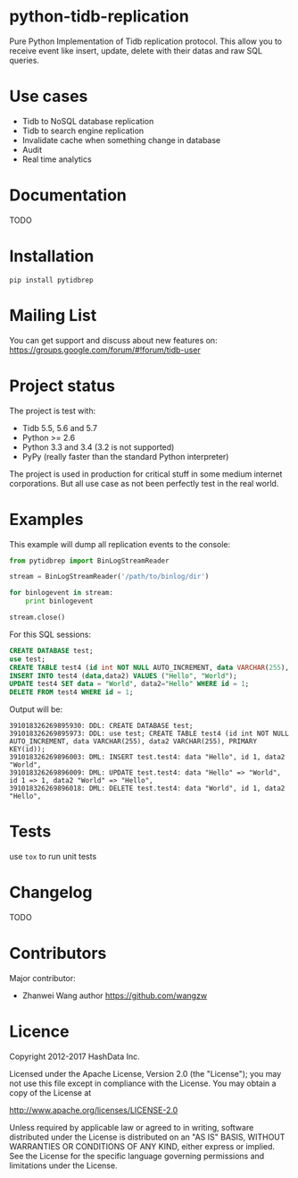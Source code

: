 python-tidb-replication
========================

Pure Python Implementation of Tidb replication protocol. This allow you to receive event like insert, update, delete with their datas and raw SQL queries.

Use cases
===========

* Tidb to NoSQL database replication
* Tidb to search engine replication
* Invalidate cache when something change in database
* Audit
* Real time analytics

Documentation
==============

TODO

Installation
=============

```
pip install pytidbrep
```

Mailing List
==============

You can get support and discuss about new features on:
https://groups.google.com/forum/#!forum/tidb-user



Project status
================

The project is test with:
* Tidb 5.5, 5.6 and 5.7
* Python >= 2.6
* Python 3.3 and 3.4 (3.2 is not supported)
* PyPy (really faster than the standard Python interpreter)

The project is used in production for critical stuff in some
medium internet corporations. But all use case as not
been perfectly test in the real world.



Examples
=========


This example will dump all replication events to the console:

```python
from pytidbrep import BinLogStreamReader

stream = BinLogStreamReader('/path/to/binlog/dir')

for binlogevent in stream:
    print binlogevent

stream.close()
```

For this SQL sessions:

```sql
CREATE DATABASE test;
use test;
CREATE TABLE test4 (id int NOT NULL AUTO_INCREMENT, data VARCHAR(255), data2 VARCHAR(255), PRIMARY KEY(id));
INSERT INTO test4 (data,data2) VALUES ("Hello", "World");
UPDATE test4 SET data = "World", data2="Hello" WHERE id = 1;
DELETE FROM test4 WHERE id = 1;
```

Output will be:

```
391018326269895930: DDL: CREATE DATABASE test;
391018326269895973: DDL: use test; CREATE TABLE test4 (id int NOT NULL AUTO_INCREMENT, data VARCHAR(255), data2 VARCHAR(255), PRIMARY KEY(id));
391018326269896003: DML: INSERT test.test4: data "Hello", id 1, data2 "World", 
391018326269896009: DML: UPDATE test.test4: data "Hello" => "World", id 1 => 1, data2 "World" => "Hello", 
391018326269896018: DML: DELETE test.test4: data "World", id 1, data2 "Hello", 
```


Tests
========
use `tox` to run unit tests


Changelog
==========
TODO


Contributors
==============

Major contributor:

* Zhanwei Wang author https://github.com/wangzw


Licence
=======
Copyright 2012-2017 HashData Inc.

Licensed under the Apache License, Version 2.0 (the "License");
you may not use this file except in compliance with the License.
You may obtain a copy of the License at

http://www.apache.org/licenses/LICENSE-2.0

Unless required by applicable law or agreed to in writing, software
distributed under the License is distributed on an "AS IS" BASIS,
WITHOUT WARRANTIES OR CONDITIONS OF ANY KIND, either express or implied.
See the License for the specific language governing permissions and
limitations under the License.


